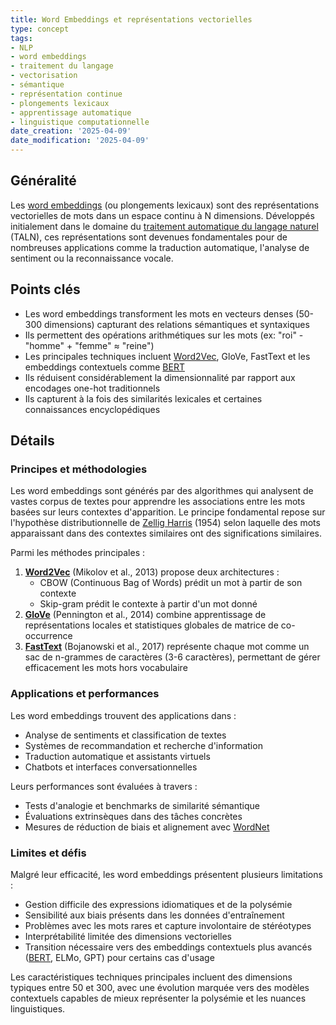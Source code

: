 ```yaml
---
title: Word Embeddings et représentations vectorielles
type: concept
tags:
- NLP
- word embeddings
- traitement du langage
- vectorisation
- sémantique
- représentation continue
- plongements lexicaux
- apprentissage automatique
- linguistique computationnelle
date_creation: '2025-04-09'
date_modification: '2025-04-09'
---
```

## Généralité

Les [word embeddings](https://fr.wikipedia.org/wiki/Word_embedding) (ou plongements lexicaux) sont des représentations vectorielles de mots dans un espace continu à N dimensions. Développés initialement dans le domaine du [traitement automatique du langage naturel](https://fr.wikipedia.org/wiki/Traitement_automatique_du_langage_naturel) (TALN), ces représentations sont devenues fondamentales pour de nombreuses applications comme la traduction automatique, l'analyse de sentiment ou la reconnaissance vocale.

## Points clés

- Les word embeddings transforment les mots en vecteurs denses (50-300 dimensions) capturant des relations sémantiques et syntaxiques
- Ils permettent des opérations arithmétiques sur les mots (ex: "roi" - "homme" + "femme" ≈ "reine")
- Les principales techniques incluent [Word2Vec](https://fr.wikipedia.org/wiki/Word2vec), GloVe, FastText et les embeddings contextuels comme [BERT](https://fr.wikipedia.org/wiki/BERT_(mod%C3%A8le_de_langage))
- Ils réduisent considérablement la dimensionnalité par rapport aux encodages one-hot traditionnels
- Ils capturent à la fois des similarités lexicales et certaines connaissances encyclopédiques

## Détails

### Principes et méthodologies
Les word embeddings sont générés par des algorithmes qui analysent de vastes corpus de textes pour apprendre les associations entre les mots basées sur leurs contextes d'apparition. Le principe fondamental repose sur l'hypothèse distributionnelle de [Zellig Harris](https://fr.wikipedia.org/wiki/Zellig_Harris) (1954) selon laquelle des mots apparaissant dans des contextes similaires ont des significations similaires.

Parmi les méthodes principales :
1. **[Word2Vec](https://fr.wikipedia.org/wiki/Word2vec)** (Mikolov et al., 2013) propose deux architectures :
   - CBOW (Continuous Bag of Words) prédit un mot à partir de son contexte
   - Skip-gram prédit le contexte à partir d'un mot donné
2. **[GloVe](https://fr.wikipedia.org/wiki/GloVe)** (Pennington et al., 2014) combine apprentissage de représentations locales et statistiques globales de matrice de co-occurrence
3. **[FastText](https://fr.wikipedia.org/wiki/FastText)** (Bojanowski et al., 2017) représente chaque mot comme un sac de n-grammes de caractères (3-6 caractères), permettant de gérer efficacement les mots hors vocabulaire

### Applications et performances
Les word embeddings trouvent des applications dans :
- Analyse de sentiments et classification de textes
- Systèmes de recommandation et recherche d'information
- Traduction automatique et assistants virtuels
- Chatbots et interfaces conversationnelles

Leurs performances sont évaluées à travers :
- Tests d'analogie et benchmarks de similarité sémantique
- Évaluations extrinsèques dans des tâches concrètes
- Mesures de réduction de biais et alignement avec [WordNet](https://fr.wikipedia.org/wiki/WordNet)

### Limites et défis
Malgré leur efficacité, les word embeddings présentent plusieurs limitations :
- Gestion difficile des expressions idiomatiques et de la polysémie
- Sensibilité aux biais présents dans les données d'entraînement
- Problèmes avec les mots rares et capture involontaire de stéréotypes
- Interprétabilité limitée des dimensions vectorielles
- Transition nécessaire vers des embeddings contextuels plus avancés ([BERT](https://fr.wikipedia.org/wiki/BERT_(langage)), ELMo, GPT) pour certains cas d'usage

Les caractéristiques techniques principales incluent des dimensions typiques entre 50 et 300, avec une évolution marquée vers des modèles contextuels capables de mieux représenter la polysémie et les nuances linguistiques.